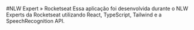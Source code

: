 #NLW Expert » Rocketseat
Essa aplicação foi desenvolvida durante o NLW Experts da Rocketseat utilizando React, TypeScript, Tailwind e a SpeechRecognition API.
